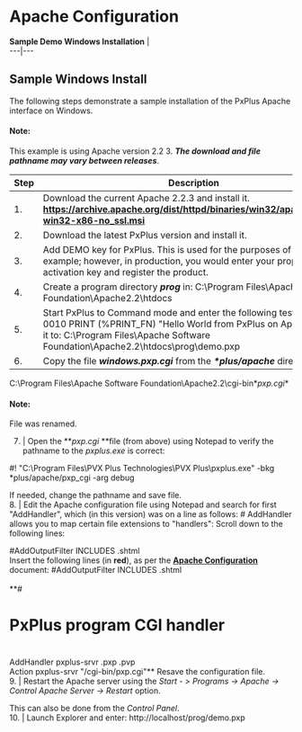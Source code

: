# Apache Configuration

**Sample Demo Windows Installation** |   
---|---  
  
## Sample Windows Install

The following steps demonstrate a sample installation of the PxPlus Apache interface on Windows.

#### **Note:**  
This example is using Apache version 2.2 3. **_The download and file pathname may vary between releases_**.

**Step** |  **Description**  
---|---  
1. |  Download the current Apache 2.2.3 and install it. **<https://archive.apache.org/dist/httpd/binaries/win32/apache_2.2.3-win32-x86-no_ssl.msi>**  
2. |  Download the latest PxPlus version and install it.  
3. |  Add DEMO key for PxPlus. This is used for the purposes of this example; however, in production, you would enter your proper activation key and register the product.  
4. |  Create a program directory **_prog_** in: C:\Program Files\Apache Software Foundation\Apache2.2\htdocs  
5. |  Start PxPlus to Command mode and enter the following test program: 0010 PRINT (%PRINT_FN) "Hello World from PxPlus on Apache" Save it to: C:\Program Files\Apache Software Foundation\Apache2.2\htdocs\prog\demo.pxp  
6. |  Copy the file **_windows.pxp.cgi_** from the **_*plus/apache_** directory to:  
  
C:\Program Files\Apache Software Foundation\Apache2.2\cgi-bin\**pxp.cgi**

#### **Note:**  
File was renamed.  
  
7. |  Open the **_pxp.cgi_ **file (from above) using Notepad to verify the pathname to the _pxplus.exe_ is correct:  
  
#! "C:\Program Files\PVX Plus Technologies\PVX Plus\pxplus.exe" -bkg *plus/apache/pxp_cgi -arg debug  
  
If needed, change the pathname and save file.  
8. |  Edit the Apache configuration file using Notepad and search for first "AddHandler", which (in this version) was on a line as follows: # AddHandler allows you to map certain file extensions to "handlers": Scroll down to the following lines:  
  
#AddOutputFilter INCLUDES .shtml  
</IfModule> Insert the following lines (in **red**), as per the **[Apache Configuration](config.md)** document: #AddOutputFilter INCLUDES .shtml  
</IfModule>  
**#  
# PxPlus program CGI handler  
#  
AddHandler pxplus-srvr .pxp .pvp   
Action pxplus-srvr "/cgi-bin/pxp.cgi"** Resave the configuration file.  
9. |  Restart the Apache server using the _Start - > Programs -> Apache -> Control Apache Server -> Restart_ option.  
  
This can also be done from the _Control Panel_.  
10. |  Launch Explorer and enter: http://localhost/prog/demo.pxp
